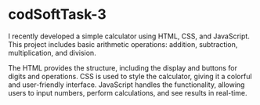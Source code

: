 # codSoftTask-3
I recently developed a simple calculator using HTML, CSS, and JavaScript. This project includes basic arithmetic operations: addition, subtraction, multiplication, and division.

The HTML provides the structure, including the display and buttons for digits and operations. CSS is used to style the calculator, giving it a colorful and user-friendly interface. JavaScript handles the functionality, allowing users to input numbers, perform calculations, and see results in real-time.
